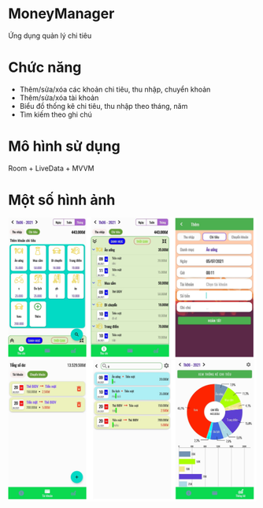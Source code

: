 # MoneyManager
Ứng dụng quản lý chi tiêu

# Chức năng
- Thêm/sửa/xóa các khoản chi tiêu, thu nhập, chuyển khoản
- Thêm/sửa/xóa tài khoản
- Biểu đồ thống kê chi tiêu, thu nhập theo tháng, năm
- Tìm kiếm theo ghi chú

# Mô hình sử dụng

Room + LiveData + MVVM

# Một số hình ảnh

![img](https://github.com/VinhVIP/blog/blob/gh-pages/img/MoneyManager/a1.png)
![img](https://github.com/VinhVIP/blog/blob/gh-pages/img/MoneyManager/a2.png)
